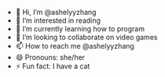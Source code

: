 - 👋 Hi, I’m @ashelyyzhang
- 👀 I’m interested in reading
- 🌱 I’m currently learning how to program 
- 💞️ I’m looking to collaborate on video games
- 📫 How to reach me @ashelyyzhang
- 😄 Pronouns: she/her
- ⚡ Fun fact: I have a cat

<!---
ashelyyzhang/ashelyyzhang is a ✨ special ✨ repository because its `README.md` (this file) appears on your GitHub profile.
You can click the Preview link to take a look at your changes.
--->
